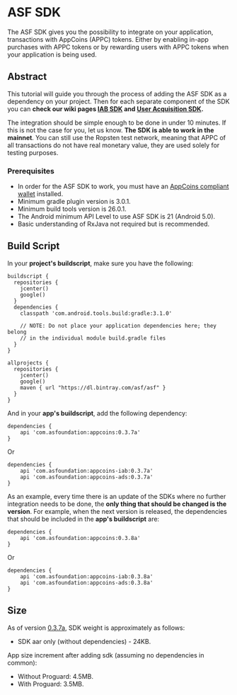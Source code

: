 # ASF SDK

The ASF SDK gives you the possibility to integrate on your application, transactions with AppCoins 
(APPC) tokens. Either by enabling in-app purchases with APPC tokens or by rewarding users with APPC 
tokens when your application is being used.

## Abstract

This tutorial will guide you through the process of adding the ASF SDK as a dependency on your project.
Then for each separate component of the SDK you can **check our wiki pages [IAB SDK](https://github.com/AppStoreFoundation/asf-sdk/wiki/In-App-Billing-(IAB)-SDK)
and [User Acquisition SDK](https://github.com/AppStoreFoundation/asf-sdk/wiki/Advertisement-SDK).**

The integration should be simple enough to be done in under 10 minutes. If this is not the case for 
you, let us know. **The SDK is able to work in the mainnet**. You can still use the Ropsten test 
network, meaning that APPC of all transactions do not have real monetary value, they are used solely 
for testing purposes.

### Prerequisites

+ In order for the ASF SDK to work, you must have an [AppCoins compliant wallet](https://github.com/Aptoide/asf-wallet-android/tree/dev) installed.
+ Minimum gradle plugin version is 3.0.1.
+ Minimum build tools version is 26.0.1.
+ The Android minimum API Level to use ASF SDK is 21 (Android 5.0).
+ Basic understanding of RxJava not required but is recommended.

## Build Script

In your **project's buildscript**, make sure you have the following:

```
buildscript {
  repositories {
    jcenter()
    google()
  }
  dependencies {
    classpath 'com.android.tools.build:gradle:3.1.0'

    // NOTE: Do not place your application dependencies here; they belong
    // in the individual module build.gradle files
  }
}

allprojects {
  repositories {
    jcenter()
    google()
    maven { url "https://dl.bintray.com/asf/asf" }
  }
}
```
And in your **app's buildscript**, add the following dependency:

```
dependencies {
    api 'com.asfoundation:appcoins:0.3.7a'
}
```

Or

```
dependencies {
    api 'com.asfoundation:appcoins-iab:0.3.7a'
    api 'com.asfoundation:appcoins-ads:0.3.7a'
}
```

As an example, every time there is an update of the SDKs where no further integration needs to be done, the **only thing that should be changed is the version**. For example, when the next version is released, the dependencies that should be included in the **app's buildscript** are:

```
dependencies {
    api 'com.asfoundation:appcoins:0.3.8a'
}
```

Or

```
dependencies {
    api 'com.asfoundation:appcoins-iab:0.3.8a'
    api 'com.asfoundation:appcoins-ads:0.3.8a'
}
```

## Size
As of version [0.3.7a](https://bintray.com/asf/asf/appcoins-ads/0.3.7a), SDK weight is approximately as follows:

- SDK aar only (without dependencies) - 24KB.

App size increment after adding sdk (assuming no dependencies in common):

- Without Proguard: 4.5MB.
- With Proguard: 3.5MB.
